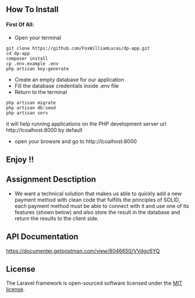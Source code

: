 ## How To Install

#### First Of All:
- Open your terminal 
``` 
git clone https://github.com/FoxWilliamLucas/dp-app.git
cd dp-app
composer install
cp .env.example .env
php artisan key:generate
```
- Create an empty database for our application
- Fill the database credentials inside .env file
- Return to the terminal
```
php artisan migrate
php artisan db:seed
php artisan serv

```
it will help running applications on the PHP development server url http://lcoalhost:8000 by default

- open your browsre and go to http://lcoalhost:8000
##  Enjoy !!

## Assignment Desctiption
- We want a technical solution that makes us able to quickly add a new payment method with
clean code that fulfills the principles of SOLID, each payment method must be able to connect
with it and use one of its features (shown below) and also store the result in the database and
return the results to the client side.


## API Documentation
https://documenter.getpostman.com/view/8046650/VVdgc6YQ

## License

The Laravel framework is open-sourced software licensed under the [MIT license](https://opensource.org/licenses/MIT).